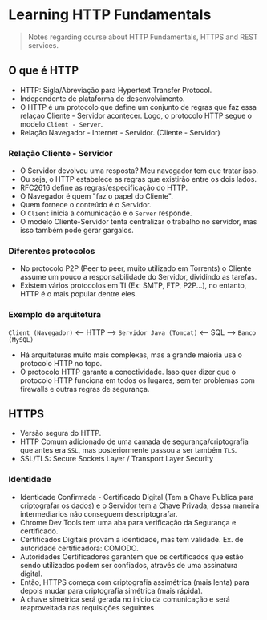 # Learning HTTP Fundamentals

> Notes regarding course about HTTP Fundamentals, HTTPS and REST services.

## O que é HTTP

* HTTP: Sigla/Abreviação para Hypertext Transfer Protocol.
* Independente de plataforma de desenvolvimento.
* O HTTP é um protocolo que define um conjunto de regras que faz essa relaçao Cliente - Servidor acontecer. Logo, o protocolo HTTP segue o modelo `Client - Server`.
* Relação Navegador - Internet - Servidor. (Cliente - Servidor)

### Relação Cliente - Servidor

* O Servidor devolveu uma resposta? Meu navegador tem que tratar isso.
* Ou seja, o HTTP estabelece as regras que existirão entre os dois lados.
* RFC2616 define as regras/especificação do HTTP.
* O Navegador é quem "faz o papel do Cliente".
* Quem fornece o conteúdo é o Servidor.
* O `Client` inicia a comunicação e o `Server` responde.
* O modelo Cliente-Servidor tenta centralizar o trabalho no servidor, mas isso também pode gerar gargalos.

### Diferentes protocolos

* No protocolo P2P (Peer to peer, muito utilizado em Torrents) o Cliente assume um pouco a responsabilidade do Servidor, dividindo as tarefas.
* Existem vários protocolos em TI (Ex: SMTP, FTP, P2P...), no entanto, HTTP é o mais popular dentre eles.

### Exemplo de arquitetura

`Client (Navegador)` <-- HTTP --> `Servidor Java (Tomcat)` <-- SQL --> `Banco (MySQL)`

* Há arquiteturas muito mais complexas, mas a grande maioria usa o protocolo HTTP no topo.
* O protocolo HTTP garante a conectividade. Isso quer dizer que o protocolo HTTP funciona em todos os lugares, sem ter problemas com firewalls e outras regras de segurança.

## HTTPS

* Versão segura do HTTP.
* HTTP Comum adicionado de uma camada de segurança/criptografia que antes era `SSL`, mas posteriormente passou a ser também `TLS`.
* SSL/TLS: Secure Sockets Layer / Transport Layer Security

### Identidade

* Identidade Confirmada - Certificado Digital (Tem a Chave Publica para criptografar os dados) e o Servidor tem a Chave Privada, dessa maneira intermediarios não conseguem descriptografar.
* Chrome Dev Tools tem uma aba para verificação da Segurança e certificado.
* Certificados Digitais provam a identidade, mas tem validade. Ex. de autoridade certificadora: COMODO.
* Autoridades Certificadores garantem que os certificados que estão sendo utilizados podem ser confiados, através de uma assinatura digital.
* Então, HTTPS começa com criptografia assimétrica (mais lenta) para depois mudar para criptografia simétrica (mais rápida).
* A chave simétrica será gerada no início da comunicação e será reaproveitada nas requisições seguintes






